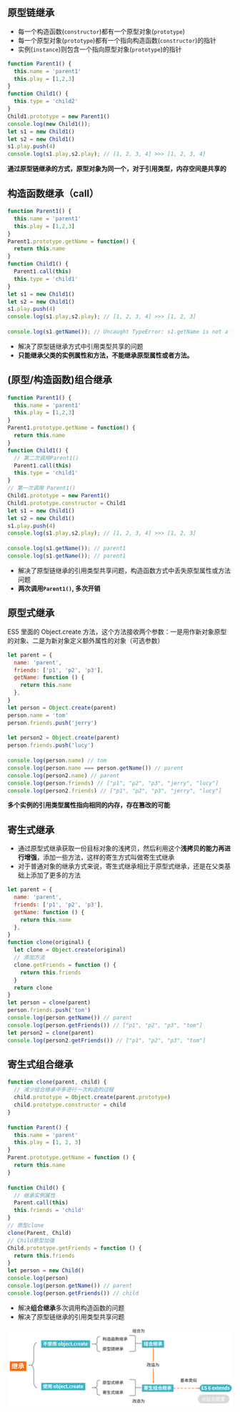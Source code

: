 ## 原型链继承

- 每一个构造函数(`constructor`)都有一个原型对象(`prototype`)
- 每一个原型对象(`prototype`)都有一个指向构造函数(`constructor`)的指针
- 实例(`instance`)则包含一个指向原型对象(`prototype`)的指针

```js
function Parent1() {
  this.name = 'parent1'
  this.play = [1,2,3]
}
function Child1() {
  this.type = 'child2'
}
Child1.prototype = new Parent1()
console.log(new Child1());
let s1 = new Child1()
let s2 = new Child1()
s1.play.push(4)
console.log(s1.play,s2.play); // [1, 2, 3, 4] >>> [1, 2, 3, 4]
```

**通过原型链继承的方式，原型对象为同一个，对于引用类型，内存空间是共享的**

## 构造函数继承（call）

```js
function Parent1() {
  this.name = 'parent1'
  this.play = [1,2,3]
}
Parent1.prototype.getName = function() {
  return this.name
}
function Child1() {
  Parent1.call(this)
  this.type = 'child1'
}
let s1 = new Child1()
let s2 = new Child1()
s1.play.push(4)
console.log(s1.play,s2.play); // [1, 2, 3, 4] >>> [1, 2, 3]

console.log(s1.getName()); // Uncaught TypeError: s1.getName is not a function
```

- 解决了原型链继承方式中引用类型共享的问题
- **只能继承父类的实例属性和方法，不能继承原型属性或者方法。**

## (原型/构造函数)组合继承

```js
function Parent1() {
  this.name = 'parent1'
  this.play = [1,2,3]
}
Parent1.prototype.getName = function() {
  return this.name
}
function Child1() {
  // 第二次调用Parent1()
  Parent1.call(this)
  this.type = 'child1'
}
// 第一次调用 Parent1()
Child1.prototype = new Parent1()
Child1.prototype.constructor = Child1
let s1 = new Child1()
let s2 = new Child1()
s1.play.push(4)
console.log(s1.play,s2.play); // [1, 2, 3, 4] >>> [1, 2, 3]

console.log(s1.getName()); // parent1
console.log(s1.getName()); // parent1
```

- 解决了原型链继承的引用类型共享问题，构造函数方式中丢失原型属性或方法问题
- **两次调用`Parent1()`, 多次开销**

## 原型式继承

ES5 里面的 Object.create 方法，这个方法接收两个参数：一是用作新对象原型的对象、二是为新对象定义额外属性的对象（可选参数）

```js
let parent = {
  name: 'parent',
  friends: ['p1', 'p2', 'p3'],
  getName: function () {
    return this.name
  },
}
let person = Object.create(parent)
person.name = 'tom'
person.friends.push('jerry')

let person2 = Object.create(parent)
person.friends.push('lucy')

console.log(person.name) // tom
console.log(person.name === person.getName()) // parent
console.log(person2.name) // parent
console.log(person.friends) // ["p1", "p2", "p3", "jerry", "lucy"]
console.log(person2.friends) // ["p1", "p2", "p3", "jerry", "lucy"]
```

**多个实例的引用类型属性指向相同的内存，存在篡改的可能**

## 寄生式继承

- 通过原型式继承获取一份目标对象的浅拷贝，然后利用这个**浅拷贝的能力再进行增强**，添加一些方法，这样的寄生方式叫做寄生式继承
- 对于普通对象的继承方式来说，寄生式继承相比于原型式继承，还是在父类基础上添加了更多的方法

```js
let parent = {
  name: 'parent',
  friends: ['p1', 'p2', 'p3'],
  getName: function () {
    return this.name
  },
}
function clone(original) {
  let clone = Object.create(original)
  // 添加方法
  clone.getFriends = function () {
    return this.friends
  }
  return clone
}
let person = clone(parent)
person.friends.push('tom')
console.log(person.getName()) // parent
console.log(person.getFriends()) // ["p1", "p2", "p3", "tom"]
let person2 = clone(parent)
console.log(person2.getFriends()) // ["p1", "p2", "p3", "tom"]
```

## 寄生式组合继承

```js
function clone(parent, child) {
  // 减少组合继承中多进行一次构造的过程
  child.prototype = Object.create(parent.prototype)
  child.prototype.constructor = child
}

function Parent() {
  this.name = 'parent'
  this.play = [1, 2, 3]
}
Parent.prototype.getName = function () {
  return this.name
}

function Child() {
  // 继承实例属性
  Parent.call(this)
  this.friends = 'child'
}
// 原型clone
clone(Parent, Child)
// Child原型加强
Child.prototype.getFriends = function () {
  return this.friends
}
let person = new Child()
console.log(person)
console.log(person.getName()) // parent
console.log(person.getFriends()) // child
```

- 解决**组合继承**多次调用构造函数的问题
- 解决了原型链继承的引用类型共享问题

![inherit](.\inherit.png)

